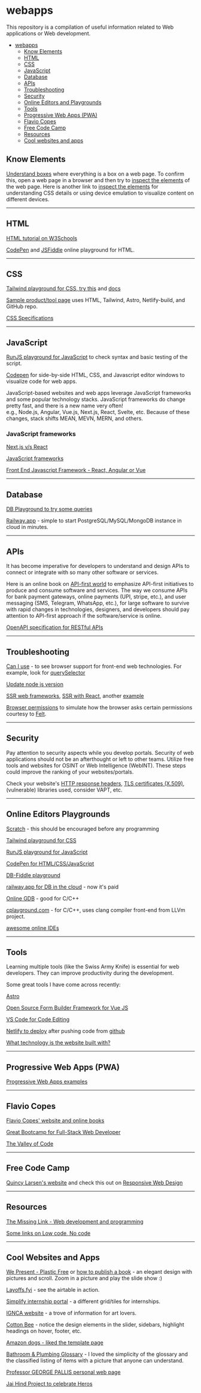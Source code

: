# webapps
This repository is a compilation of useful information related to Web applications or Web development.   

* [webapps](#webapps)
    * [Know Elements](#know-elements) 
    * [HTML](#html) 
    * [CSS](#css) 
    * [JavaScript](#javascript) 
    * [Database](#database) 
    * [APIs](#apis)  
    * [Troubleshooting](#troubleshooting) 
    * [Security](#security) 
    * [Online Editors and Playgrounds](#online-editors-playgrounds) 
    * [Tools](#tools)
    * [Progressive Web Apps (PWA)](#Progressive-Web-Apps)
    * [Flavio Copes](#flavio-copes) 
    * [Free Code Camp](#free-code-camp) 
    * [Resources](#resources)
    * [Cool websites and apps](#cool-websites-and-apps) 

## Know Elements 

[Understand boxes](https://every-layout.dev/rudiments/boxes/) where everything is a box on a web page. To confirm this, open a web page in a browser and then try to [inspect the elements](https://blog.hubspot.com/website/how-to-inspect) of the web page. Here is another link to [inspect the elements](https://www.elegantthemes.com/blog/wordpress/browsers-inspect-element-tool) for understanding CSS details or using device emulation to visualize content on different devices.     

----

## HTML    

[HTML tutorial on W3Schools](https://www.w3schools.com/html/)   

[CodePen](https://codepen.io/) and [JSFiddle](https://jsfiddle.net/) online playground for HTML.   

----

## CSS 

[Tailwind playground for CSS, try this](https://play.tailwindcss.com/) and [docs](https://tailwindcss.com/docs/)   

[Sample product/tool page](https://stupendous-lollipop-54242c.netlify.app/) uses HTML, Tailwind, Astro, Netlify-build, and GitHub repo.    

[CSS Specifications](https://www.w3.org/Style/CSS/specs.en.html)    

----

## JavaScript

[RunJS playground for JavaScript](https://runjs.app/) to check syntax and basic testing of the script.   

[Codepen](https://codepen.io/pen/) for side-by-side HTML, CSS, and Javascript editor windows to visualize code for web apps.   

JavaScript-based websites and web apps leverage JavaScript frameworks and some popular technology stacks. JavaScript frameworks do change pretty fast, and there is a new name very often!    
e.g., Node.js, Angular, Vue.js, Next.js, React, Svelte, etc. Because of these changes, stack shifts MEAN, MEVN, MERN, and others.      

### JavaScript frameworks 

[Next.js v/s React](https://snipcart.com/blog/next-js-vs-react)   

[JavaScript frameworks](https://snipcart.com/blog/javascript-frameworks)   

[Front End Javascript Framework - React, Angular or Vue](https://www.freecodecamp.org/news/front-end-javascript-development-react-angular-vue-compared/)   

----

## Database

[DB Playground to try some queries](https://www.db-fiddle.com/)   

[Railway.app](https://railway.app/) - simple to start PostgreSQL/MySQL/MongoDB instance in cloud in minutes.    

----

## APIs

It has become imperative for developers to understand and design APIs to connect or integrate with so many other software or services.    

Here is an online book on [API-first world](https://api-first-world.com/) to emphasize API-first initiatives to produce and consume software and services. The way we consume APIs for bank payment gateways, online payments (UPI, stripe, etc.), and user messaging (SMS, Telegram, WhatsApp, etc.), for large software to survive with rapid changes in technologies, designers, and developers should pay attention to API-first approach if the software/service is online.    

[OpenAPI specification for RESTful APIs](https://swagger.io/resources/open-api/)    


----

## Troubleshooting 

[Can I use](https://caniuse.com/) - to see browser support for front-end web technologies. For example, look for [querySelector](https://caniuse.com/?search=querySelector)   

[Update node js version](https://phoenixnap.com/kb/update-node-js-version)  

[SSR web frameworks](https://simply-how.com/server-side-rendering-web-frameworks), [SSR with React](https://blog.openreplay.com/server-side-rendering-ssr-with-react), another [example](https://frontend.blog/building-an-ssr-framework-using-vite-prisma/)     

[Browser permissions](https://permission.site/) to simulate how the browser asks certain permissions courtesy to [Felt](https://adrifelt.github.io/demos/).   

----

## Security  

Pay attention to security aspects while you develop portals. Security of web applications should not be an afterthought or left to other teams. Utilize free tools and websites for OSINT or Web Intelligence (WebINT). These steps could improve the ranking of your websites/portals.     

Check your website's [HTTP response headers](https://securityheaders.com/), [TLS certificates (X.509)](https://censys.io/cert-hygiene-and-website-availability/), (vulnerable) libraries used, consider VAPT, etc.    

----

## Online Editors Playgrounds 

[Scratch](https://scratch.mit.edu/) - this should be encouraged before any programming   

[Tailwind playground for CSS](https://play.tailwindcss.com/)   

[RunJS playground for JavaScript](https://runjs.app/)   

[CodePen for HTML/CSS/JavaScript](https://codepen.io/pen/)   



[DB-Fiddle playground](https://www.db-fiddle.com/)   

[railway.app for DB in the cloud](https://railway.app/) - now it's paid   

[Online GDB](https://www.onlinegdb.com/) - good for C/C++    

[cplayground.com](https://cplayground.com/) - for C/C++, uses clang compiler front-end from LLVm project.   

[awesome online IDEs](https://github.com/styfle/awesome-online-ide)   


----

## Tools 

Learning multiple tools (like the Swiss Army Knife) is essential for web developers. They can improve productivity during the development.    

Some great tools I have come across recently:   

[Astro](https://astro.build/)    

[Open Source Form Builder Framework for Vue JS](https://vueform.com/)     

[VS Code for Code Editing](https://code.visualstudio.com/)   

[Netlify to deploy](https://www.netlify.com/) after pushing code from [github](https://github.com)    

[What technology is the website built with?](https://www.theserverside.com/blog/Coffee-Talk-Java-News-Stories-and-Opinions/website-technology-checker-built-with-wappalyzer-lookup-identify-extension-chrome)     

----

## Progressive Web Apps (PWA)

[Progressive Web Apps examples](https://onilab.com/blog/20-progressive-web-apps-examples)    

----

## Flavio Copes 

[Flavio Copes' website and online books](https://flaviocopes.com/)   

[Great Bootcamp for Full-Stack Web Developer](https://bootcamp.dev/)   

[The Valley of Code](https://thevalleyofcode.com/)     

----

## Free Code Camp

[Quincy Larsen's website](https://www.freecodecamp.org/) and check this out on [Responsive Web Design](https://www.freecodecamp.org/learn/responsive-web-design/)   

----

## Resources 

[The Missing Link - Web development and programming](https://milnepublishing.geneseo.edu/themissinglink/)    

[Some links on Low code, No code](https://github.com/zenitysec/awesome-low-code)   

----

## Cool Websites and Apps   

[We Present - Plastic Free](https://wepresent.wetransfer.com/stories/manifesto-plastic-free) or [how to publish a book](https://wepresent.wetransfer.com/stories/stuff-they-dont-tell-you-how-to-publish-a-book) - an elegant design with pictures and scroll. Zoom in a picture and play the slide show :)     

[Layoffs.fyi](https://layoffs.fyi) - see the airtable in action.    

[Simplify internship portal](https://simplify.jobs/l/Top-Fall-Internships) - a different grid/tiles for internships.     

[IGNCA website](https://ignca.gov.in/) - a trove of information for art lovers.   

[Cotton Bee](https://ctnbee.com/blog/en/) - notice the design elements in the slider, sidebars, highlight headings on hover, footer, etc.     

[Amazon dogs - liked the template page](https://www.aboutamazon.com/news/workplace/how-much-does-amazon-love-dogs-just-ask-one-of-the-8-000-pups-that-work-here)     

[Bathroom & Plumbing Glossary](https://www.qssupplies.co.uk/bathroom_help_center.asp) - I loved the simplicity of the glossary and the classified listing of items with a picture that anyone can understand.    

[Professor GEORGE PALLIS personal web page](http://www.cs.ucy.ac.cy/~gpallis/?section=1)    

[Jai Hind Project to celebrate Heros](https://jaihindproject.in/)    


